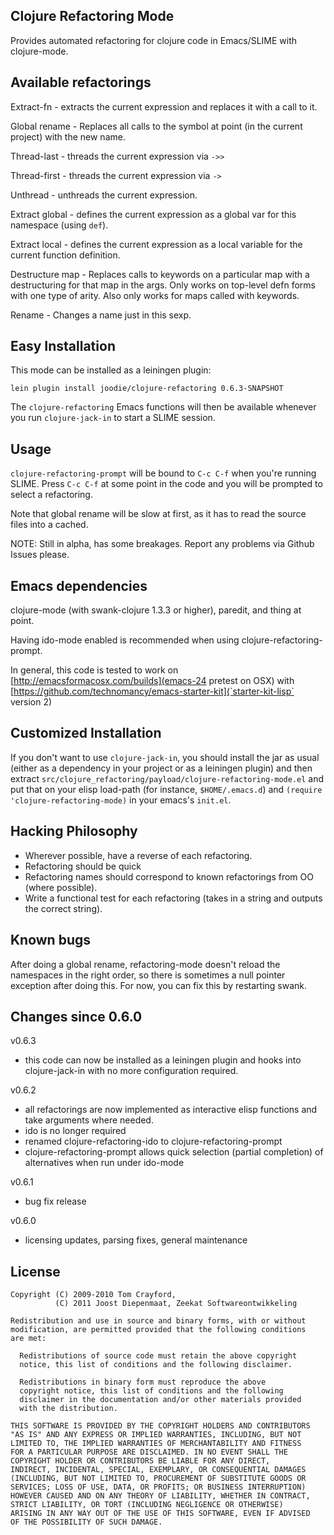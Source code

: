 Clojure Refactoring Mode
------------------------

Provides automated refactoring for clojure code in Emacs/SLIME with
clojure-mode.

Available refactorings
----------------------

Extract-fn - extracts the current expression and replaces it with a
call to it.

Global rename - Replaces all calls to the symbol at point (in the
current project) with the new name.

Thread-last - threads the current expression via `->>`

Thread-first - threads the current expression via `->`

Unthread - unthreads the current expression.

Extract global - defines the current expression as a global var for
this namespace (using `def`).

Extract local - defines the current expression as a local variable for
the current function definition.

Destructure map - Replaces calls to keywords on a particular map with
a destructuring for that map in the args. Only works on top-level defn
forms with one type of arity. Also only works for maps called with
keywords.

Rename - Changes a name just in this sexp.

Easy Installation
---

This mode can be installed as a leiningen plugin:

    lein plugin install joodie/clojure-refactoring 0.6.3-SNAPSHOT

The `clojure-refactoring` Emacs functions will then be available
whenever you run `clojure-jack-in` to start a SLIME session.

Usage
---

`clojure-refactoring-prompt` will be bound to `C-c C-f` when you're
running SLIME. Press `C-c C-f` at some point in the code and you will
be prompted to select a refactoring.

Note that global rename will be slow at first, as it has to read the
source files into a cached.

NOTE: Still in alpha, has some breakages. Report any problems via
Github Issues please.

Emacs dependencies
---

clojure-mode (with swank-clojure 1.3.3 or higher), paredit, and thing
at point.

Having ido-mode enabled is recommended when using 
clojure-refactoring-prompt.

In general, this code is tested to work on
[http://emacsformacosx.com/builds](emacs-24 pretest on OSX) with
[https://github.com/technomancy/emacs-starter-kit](`starter-kit-lisp`
version 2)

Customized Installation
---

If you don't want to use `clojure-jack-in`, you should install the
jar as usual (either as a dependency in your project or as a leiningen
plugin) and then extract
`src/clojure_refactoring/payload/clojure-refactoring-mode.el` and put
that on your elisp load-path (for instance, `$HOME/.emacs.d`) and 
`(require 'clojure-refactoring-mode)` in your emacs's `init.el`.

Hacking Philosophy
--------------------

 * Wherever possible, have a reverse of each refactoring.
 * Refactoring should be quick
 * Refactoring names should correspond to known refactorings from OO
   (where possible).
 * Write a functional test for each refactoring (takes in a string and
   outputs the correct string).

Known bugs
---
After doing a global rename, refactoring-mode doesn't reload the
namespaces in the right order, so there is sometimes a null pointer
exception after doing this. For now, you can fix this by restarting
swank.

Changes since 0.6.0
---

v0.6.3

  * this code can now be installed as a leiningen plugin and hooks
    into clojure-jack-in with no more configuration required.

v0.6.2 

  * all refactorings are now implemented as interactive elisp 
    functions and take arguments where needed.
  * ido is no longer required
  * renamed clojure-refactoring-ido to clojure-refactoring-prompt
  * clojure-refactoring-prompt allows quick selection (partial 
    completion) of alternatives when run under ido-mode

v0.6.1 

  * bug fix release

v0.6.0

  * licensing updates, parsing fixes, general maintenance

License
---

    Copyright (C) 2009-2010 Tom Crayford,
              (C) 2011 Joost Diepenmaat, Zeekat Softwareontwikkeling

    Redistribution and use in source and binary forms, with or without
    modification, are permitted provided that the following conditions
    are met:

      Redistributions of source code must retain the above copyright
      notice, this list of conditions and the following disclaimer.

      Redistributions in binary form must reproduce the above
      copyright notice, this list of conditions and the following
      disclaimer in the documentation and/or other materials provided
      with the distribution.

    THIS SOFTWARE IS PROVIDED BY THE COPYRIGHT HOLDERS AND CONTRIBUTORS
    "AS IS" AND ANY EXPRESS OR IMPLIED WARRANTIES, INCLUDING, BUT NOT
    LIMITED TO, THE IMPLIED WARRANTIES OF MERCHANTABILITY AND FITNESS
    FOR A PARTICULAR PURPOSE ARE DISCLAIMED. IN NO EVENT SHALL THE
    COPYRIGHT HOLDER OR CONTRIBUTORS BE LIABLE FOR ANY DIRECT,
    INDIRECT, INCIDENTAL, SPECIAL, EXEMPLARY, OR CONSEQUENTIAL DAMAGES
    (INCLUDING, BUT NOT LIMITED TO, PROCUREMENT OF SUBSTITUTE GOODS OR
    SERVICES; LOSS OF USE, DATA, OR PROFITS; OR BUSINESS INTERRUPTION)
    HOWEVER CAUSED AND ON ANY THEORY OF LIABILITY, WHETHER IN CONTRACT,
    STRICT LIABILITY, OR TORT (INCLUDING NEGLIGENCE OR OTHERWISE)
    ARISING IN ANY WAY OUT OF THE USE OF THIS SOFTWARE, EVEN IF ADVISED
    OF THE POSSIBILITY OF SUCH DAMAGE.
